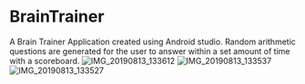 # BrainTrainer
A Brain Trainer Application created using Android studio. Random arithmetic questions are generated for the user to answer within a set amount of time with a scoreboard. 
![IMG_20190813_133612](https://user-images.githubusercontent.com/41315962/62925793-b6d88080-bdd0-11e9-8d67-672a651c5b32.jpg)
![IMG_20190813_133537](https://user-images.githubusercontent.com/41315962/62925812-c788f680-bdd0-11e9-9b92-bf42d632a6f1.jpg)
![IMG_20190813_133527](https://user-images.githubusercontent.com/41315962/62925813-c8218d00-bdd0-11e9-81dd-9f52fa284207.jpg)

